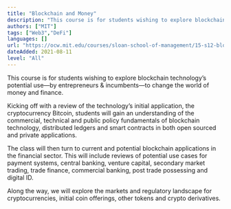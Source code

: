 ```yaml
---
title: "Blockchain and Money"
description: "This course is for students wishing to explore blockchain technology's potential use—by entrepreneurs and incumbents—to change the world of money and finance."
authors: ["MIT"]
tags: ["Web3","DeFi"]
languages: []
url: "https://ocw.mit.edu/courses/sloan-school-of-management/15-s12-blockchain-and-money-fall-2018/"
dateAdded: 2021-08-11
level: "All"
---
```


This course is for students wishing to explore blockchain technology’s potential use—by entrepreneurs & incumbents—to change the world of money and finance.

Kicking off with a review of the technology’s initial application, the cryptocurrency Bitcoin, students will gain an understanding of the commercial, technical and public policy fundamentals of blockchain technology, distributed ledgers and smart contracts in both open sourced and private applications.

The class will then turn to current and potential blockchain applications in the financial sector. This will include reviews of potential use cases for payment systems, central banking, venture  capital, secondary market trading, trade finance, commercial banking, post trade possessing and digital ID.

Along the way, we will explore the markets and regulatory landscape for cryptocurrencies, initial coin offerings, other tokens and crypto derivatives.